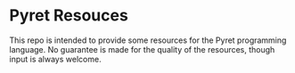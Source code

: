 # Pyret Resouces
This repo is intended to provide some resources for the Pyret programming language. No guarantee is made for the quality of the resources, though input is always welcome.